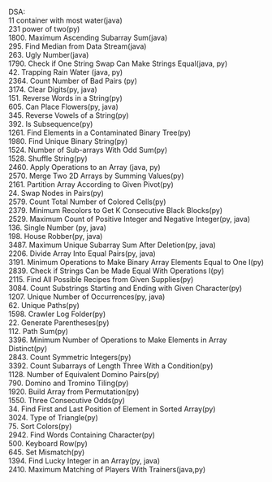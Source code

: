 DSA:
<br/>
11 container with most water(java)
<br/>
231 power of two(py)
<br/>
1800. Maximum Ascending Subarray Sum(java)
<br/>
295. Find Median from Data Stream(java)
<br/>
263. Ugly Number(java)
<br/>
1790. Check if One String Swap Can Make Strings Equal(java, py)
<br/>
42. Trapping Rain Water (java, py)
<br/>
2364. Count Number of Bad Pairs (py)
<br/>
3174. Clear Digits(py, java)
<br/>
151. Reverse Words in a String(py)
<br/>
605. Can Place Flowers(py, java)
<br/>
345. Reverse Vowels of a String(py)
<br/>
392. Is Subsequence(py)
<br/>
1261. Find Elements in a Contaminated Binary Tree(py)
<br/>
1980. Find Unique Binary String(py)
<br/>
1524. Number of Sub-arrays With Odd Sum(py)
<br/>
1528. Shuffle String(py)
<br/>
2460. Apply Operations to an Array (java, py)
<br/>
2570. Merge Two 2D Arrays by Summing Values(py)
<br/>
2161. Partition Array According to Given Pivot(py)
<br/>
24. Swap Nodes in Pairs(py)
<br/>
2579. Count Total Number of Colored Cells(py)
<br/>
2379. Minimum Recolors to Get K Consecutive Black Blocks(py)
<br/>
2529. Maximum Count of Positive Integer and Negative Integer(py, java)
<br/>
136. Single Number (py, java)
<br/>
198. House Robber(py, java)
<br/>
3487. Maximum Unique Subarray Sum After Deletion(py, java)
<br/>
2206. Divide Array Into Equal Pairs(py, java)
<br/>
3191. Minimum Operations to Make Binary Array Elements Equal to One I(py)
<br/>
2839. Check if Strings Can be Made Equal With Operations I(py)
<br/>
2115. Find All Possible Recipes from Given Supplies(py)
<br/>
3084. Count Substrings Starting and Ending with Given Character(py)
<br/>
1207. Unique Number of Occurrences(py, java)
<br/>
62. Unique Paths(py)
<br/>
1598. Crawler Log Folder(py)
<br/>
22. Generate Parentheses(py)
<br/>
112. Path Sum(py)
<br/>
3396. Minimum Number of Operations to Make Elements in Array Distinct(py)
<br/>
2843. Count Symmetric Integers(py)
<br/>
3392. Count Subarrays of Length Three With a Condition(py)
<br/>
1128. Number of Equivalent Domino Pairs(py)
<br/>
790. Domino and Tromino Tiling(py)
<br/>
1920. Build Array from Permutation(py)
<br/>
1550. Three Consecutive Odds(py)
<br/>
34. Find First and Last Position of Element in Sorted Array(py)
<br/>
3024. Type of Triangle(py)
<br/>
75. Sort Colors(py)
<br/>
2942. Find Words Containing Character(py)
<br/>
500. Keyboard Row(py)
<br/>
645. Set Mismatch(py)
<br/>
1394. Find Lucky Integer in an Array(py, java)
<br/>2410. Maximum Matching of Players With Trainers(java,py)
<br/>
<br/>
<br/>
<br/>
<br/>
<br/>
<br/>
<br/>
